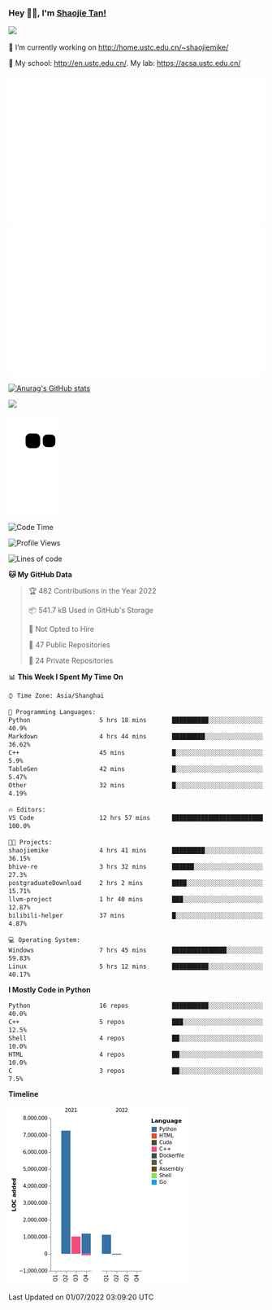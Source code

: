 

<!--
**Kirrito-k423/Kirrito-k423** is a ✨ _special_ ✨ repository because its `README.md` (this file) appears on your GitHub profile.

Here are some ideas to get you started:

- 🔭 I’m currently working on ...
- 🌱 I’m currently learning ...
- 👯 I’m looking to collaborate on ...
- 🤔 I’m looking for help with ...
- 💬 Ask me about ...
- 📫 How to reach me: ...
- 😄 Pronouns: ...
- ⚡ Fun fact: ...
-->
### Hey 👋🏽, I'm [Shaojie Tan!](http://home.ustc.edu.cn/~shaojiemike/about)

![](https://visitor-badge.glitch.me/badge?page_id=Kirrito-k423.Kirrito-k423)

🔭 I’m currently working on http://home.ustc.edu.cn/~shaojiemike/

👯 My school: http://en.ustc.edu.cn/. My lab: https://acsa.ustc.edu.cn/

![](https://github.com/Kirrito-k423/github-stats/blob/master/generated/overview.svg)
![](https://github.com/Kirrito-k423/github-stats/blob/master/generated/languages.svg)

[![Anurag's GitHub stats](https://github-readme-stats.vercel.app/api?username=Kirrito-k423&theme=flag-india&show_icons=true&hide=stars,prs,issues,contribs)](https://github.com/anuraghazra/github-readme-stats)

![](https://github-profile-summary-cards.vercel.app/api/cards/profile-details?username=Kirrito-k423&theme=vue)

![snake gif](https://github.com/Kirrito-k423/Kirrito-k423/blob/output/github-contribution-grid-snake.svg)

<!--START_SECTION:waka-->
![Code Time](http://img.shields.io/badge/Code%20Time-0%20secs-blue)

![Profile Views](http://img.shields.io/badge/Profile%20Views-0-blue)

![Lines of code](https://img.shields.io/badge/From%20Hello%20World%20I%27ve%20Written-10%20Million%20lines%20of%20code-blue)

**🐱 My GitHub Data** 

> 🏆 482 Contributions in the Year 2022
 > 
> 📦 541.7 kB Used in GitHub's Storage 
 > 
> 🚫 Not Opted to Hire
 > 
> 📜 47 Public Repositories 
 > 
> 🔑 24 Private Repositories  
 > 
📊 **This Week I Spent My Time On** 

```text
⌚︎ Time Zone: Asia/Shanghai

💬 Programming Languages: 
Python                   5 hrs 18 mins       ██████████░░░░░░░░░░░░░░░   40.9% 
Markdown                 4 hrs 44 mins       █████████░░░░░░░░░░░░░░░░   36.62% 
C++                      45 mins             █░░░░░░░░░░░░░░░░░░░░░░░░   5.9% 
TableGen                 42 mins             █░░░░░░░░░░░░░░░░░░░░░░░░   5.47% 
Other                    32 mins             █░░░░░░░░░░░░░░░░░░░░░░░░   4.19%

🔥 Editors: 
VS Code                  12 hrs 57 mins      █████████████████████████   100.0%

🐱‍💻 Projects: 
shaojiemike              4 hrs 41 mins       █████████░░░░░░░░░░░░░░░░   36.15% 
bhive-re                 3 hrs 32 mins       ██████░░░░░░░░░░░░░░░░░░░   27.3% 
postgraduateDownload     2 hrs 2 mins        ████░░░░░░░░░░░░░░░░░░░░░   15.71% 
llvm-project             1 hr 40 mins        ███░░░░░░░░░░░░░░░░░░░░░░   12.87% 
bilibili-helper          37 mins             █░░░░░░░░░░░░░░░░░░░░░░░░   4.87%

💻 Operating System: 
Windows                  7 hrs 45 mins       ███████████████░░░░░░░░░░   59.83% 
Linux                    5 hrs 12 mins       ██████████░░░░░░░░░░░░░░░   40.17%

```

**I Mostly Code in Python** 

```text
Python                   16 repos            ██████████░░░░░░░░░░░░░░░   40.0% 
C++                      5 repos             ███░░░░░░░░░░░░░░░░░░░░░░   12.5% 
Shell                    4 repos             ██░░░░░░░░░░░░░░░░░░░░░░░   10.0% 
HTML                     4 repos             ██░░░░░░░░░░░░░░░░░░░░░░░   10.0% 
C                        3 repos             ██░░░░░░░░░░░░░░░░░░░░░░░   7.5%

```


**Timeline**

![Chart not found](https://raw.githubusercontent.com/Kirrito-k423/Kirrito-k423/main/charts/bar_graph.png) 


 Last Updated on 01/07/2022 03:09:20 UTC
<!--END_SECTION:waka-->

